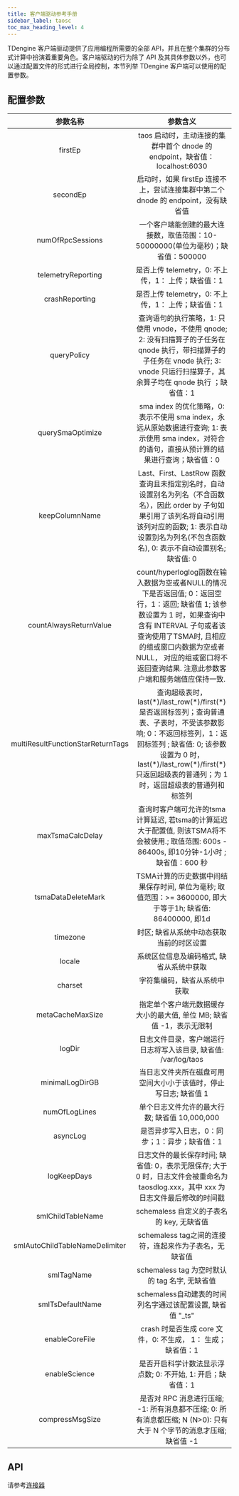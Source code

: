 ```yaml
---
title: 客户端驱动参考手册
sidebar_label: taosc
toc_max_heading_level: 4
---
```


TDengine 客户端驱动提供了应用编程所需要的全部 API，并且在整个集群的分布式计算中扮演着重要角色。客户端驱动的行为除了 API 及其具体参数以外，也可以通过配置文件的形式进行全局控制，本节列举 TDengine 客户端可以使用的配置参数。

## 配置参数

| 参数名称     | 参数含义                                                    |
|:-----------:|:----------------------------------------------------------:|
|firstEp | taos 启动时，主动连接的集群中首个 dnode 的 endpoint，缺省值：localhost:6030 |
|secondEp | 启动时，如果 firstEp 连接不上，尝试连接集群中第二个 dnode 的 endpoint，没有缺省值 |
|numOfRpcSessions | 一个客户端能创建的最大连接数，取值范围：10-50000000(单位为毫秒)；缺省值：500000 |
|telemetryReporting | 是否上传 telemetry，0: 不上传，1： 上传；缺省值：1 |
|crashReporting | 是否上传 telemetry，0: 不上传，1： 上传；缺省值：1  |
|queryPolicy | 查询语句的执行策略，1: 只使用 vnode，不使用 qnode; 2: 没有扫描算子的子任务在 qnode 执行，带扫描算子的子任务在 vnode 执行; 3: vnode 只运行扫描算子，其余算子均在 qnode 执行 ；缺省值：1 |
|querySmaOptimize | sma index 的优化策略，0: 表示不使用 sma index，永远从原始数据进行查询; 1: 表示使用 sma index，对符合的语句，直接从预计算的结果进行查询；缺省值：0 |
|keepColumnName | Last、First、LastRow 函数查询且未指定别名时，自动设置别名为列名（不含函数名），因此 order by 子句如果引用了该列名将自动引用该列对应的函数; 1: 表示自动设置别名为列名(不包含函数名), 0: 表示不自动设置别名; 缺省值: 0 |
|countAlwaysReturnValue | count/hyperloglog函数在输入数据为空或者NULL的情况下是否返回值; 0：返回空行，1：返回; 缺省值 1; 该参数设置为 1 时，如果查询中含有 INTERVAL 子句或者该查询使用了TSMA时, 且相应的组或窗口内数据为空或者NULL， 对应的组或窗口将不返回查询结果. 注意此参数客户端和服务端值应保持一致. |
|multiResultFunctionStarReturnTags | 查询超级表时，last(\*)/last_row(\*)/first(\*) 是否返回标签列；查询普通表、子表时，不受该参数影响; 0：不返回标签列，1：返回标签列 ; 缺省值: 0; 该参数设置为 0 时，last(\*)/last_row(\*)/first(\*) 只返回超级表的普通列；为 1 时，返回超级表的普通列和标签列 |
|maxTsmaCalcDelay| 查询时客户端可允许的tsma计算延迟, 若tsma的计算延迟大于配置值, 则该TSMA将不会被使用.; 取值范围: 600s - 86400s, 即10分钟-1小时 ; 缺省值：600 秒|
|tsmaDataDeleteMark |TSMA计算的历史数据中间结果保存时间, 单位为毫秒; 取值范围：>= 3600000, 即大于等于1h; 缺省值: 86400000, 即1d  |
|timezone | 时区; 缺省从系统中动态获取当前的时区设置 |
|locale | 系统区位信息及编码格式, 缺省从系统中获取 |
|charset | 字符集编码，缺省从系统中获取 |
|metaCacheMaxSize | 指定单个客户端元数据缓存大小的最大值, 单位 MB; 缺省值 -1，表示无限制 |
|logDir | 日志文件目录，客户端运行日志将写入该目录, 缺省值: /var/log/taos |
|minimalLogDirGB | 当日志文件夹所在磁盘可用空间大小小于该值时，停止写日志; 缺省值  1 |
|numOfLogLines | 单个日志文件允许的最大行数; 缺省值 10,000,000 |
|asyncLog | 是否异步写入日志，0：同步；1：异步；缺省值：1 |
|logKeepDays | 日志文件的最长保存时间; 缺省值: 0，表示无限保存; 大于 0 时，日志文件会被重命名为 taosdlog.xxx，其中 xxx 为日志文件最后修改的时间戳|
|smlChildTableName | schemaless 自定义的子表名的 key, 无缺省值 |
|smlAutoChildTableNameDelimiter | schemaless tag之间的连接符，连起来作为子表名，无缺省值 |
|smlTagName | schemaless tag 为空时默认的 tag 名字, 无缺省值 |
|smlTsDefaultName | schemaless自动建表的时间列名字通过该配置设置, 缺省值 "_ts" |
|enableCoreFile | crash 时是否生成 core 文件，0: 不生成， 1： 生成；缺省值：1 |
|enableScience | 是否开启科学计数法显示浮点数; 0: 不开始, 1: 开启；缺省值：1 |
|compressMsgSize | 是否对 RPC 消息进行压缩; -1: 所有消息都不压缩; 0: 所有消息都压缩; N (N>0): 只有大于 N 个字节的消息才压缩; 缺省值 -1|

## API

请参考[连接器](../../connector)